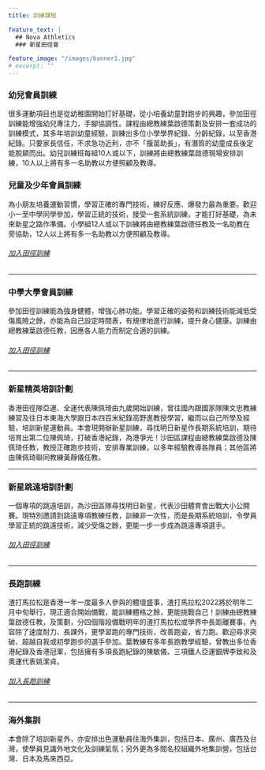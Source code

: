 ```yaml
---
title: 訓練課程

feature_text: |
  ## Nova Athletics
  ### 新星田徑會

feature_image: "/images/banner1.jpg"
# excerpt: ""
---
```

### 幼兒會員訓練
很多運動項目也是從幼稚園開始打好基礎，從小培養幼童對跑步的興趣，參加田徑訓練能增強幼兒專注力，手腳協調性。課程由總教練葉啟德策劃及安排一套成功的訓練模式，其多年培訓幼童經驗，訓練出多位小學學界紀錄、分齡紀錄，以至香港紀錄。只要家長信任，不求急功近利，亦不「揠苗助長」，有潛質的幼童成長後定能脫穎而出。幼兒訓練班每組10人或以下，訓練將由總教練葉啟德現場安排訓練，10人以上將有多一名助教以方便照顧及教導。
### 兒童及少年會員訓練
為小朋友培養運動習慣，學習正確的專門技術，練好反應、爆發力最為重要。歡迎小一至中學同學參加，學習正統的技術，接受一套系統訓練，才能打好基礎，為未來新星之路作準備。小學組12人或以下訓練將由總教練葉啟德任教及一名助教在旁協助，12人以上將有多一名助教以方便照顧及教導。

###### [加入田徑訓練](https://docs.google.com/forms/d/e/1FAIpQLScXZvev1WfGzgGRg6c0O_HwiLUTxomhsZbSMn7ubRmbv1dFzw/viewform?usp=sf_link)

--------------------------------------------------------

### 中學大學會員訓練
參加田徑訓練能為強身健體，增強心肺功能。學習正確的姿勢和訓練技術能減低受傷風險之餘，亦能為自己設定時間表，有規律地進行訓練，提升身心健康。訓練由總教練葉啟德任教，因應各人能力而制定合適的訓練。

###### [加入田徑訓練](https://docs.google.com/forms/d/e/1FAIpQLScXZvev1WfGzgGRg6c0O_HwiLUTxomhsZbSMn7ubRmbv1dFzw/viewform?usp=sf_link)

--------------------------------------------------------

### 新星精英培訓計劃
香港田徑隊亞運、全運代表陳佩琦由九歲開始訓練，曾往國內跟國家隊陳文忠教練練習及往日本東海大學跟日本四百米紀錄高野進教授學習，繼而以自己所學及經驗，培訓新星運動員。本會現開辦新星訓練，尋找明日新星作長期系統培訓，期待培育出第二位陳佩琦，打破香港紀錄，為港爭光！沙田區課程由總教練葉啟德及陳佩琦任教，教授正確跑步技術，安排專業訓練，以多年經驗教導各隊員；其他區將由陳佩琦聯同教練黃靜儀任教。

--------------------------------------------------------

### 新星跳遠培訓計劃
一個專項的跳遠培訓，為沙田區隊尋找明日新星，代表沙田體育會出戰大小公開賽。現特別邀請到跳遠專項教練任教，訓練非一次性，而是長期系統培訓，令學員學習正統的跳遠技術，減少受傷之餘，更能一步一步成為跳遠專項選手。

###### [加入田徑訓練](https://docs.google.com/forms/d/e/1FAIpQLScXZvev1WfGzgGRg6c0O_HwiLUTxomhsZbSMn7ubRmbv1dFzw/viewform?usp=sf_link)

--------------------------------------------------------

### 長跑訓練
渣打馬拉松是香港一年一度最多人參與的體壇盛事，渣打馬拉松2022將於明年二月中旬舉行，現正適合開始備戰，能訓練體格之餘，更能挑戰自己！訓練由總教練葉啟德任教，及策劃，分四個階段備戰明年的渣打馬拉松或學界中長距離賽事，內容除了速度耐力、長課外，更學習跑的專門技術，改善跑姿，省力跑。歡迎尋求突破、超越自我或初學跑步的選手參加。葉教練有多年長跑教學經驗，曾教出多位香港紀錄及香港冠軍，包括擁有多項長跑紀錄的陳敏儀、三項鐵人亞運銀牌李致和及奧運代表姚潔貞。

###### [加入長跑訓練](https://docs.google.com/forms/d/e/1FAIpQLSfn6jCd-Ziigzk-jk1PqwM46YYfmK_ReFCt7g8qnms8gjeFew/viewform?usp=sf_link)

--------------------------------------------------------

### 海外集訓
本會除了培訓新星外，亦安排出色運動員往海外集訓，包括日本、廣州、廣西及台灣，使學員見識外地文化及訓練氣氛；另外更為多間名校組織外地集訓營，包括台灣、日本及馬來西亞。
